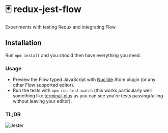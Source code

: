 # 🃏 redux-jest-flow
Experiments with testing Redux and integrating Flow

## Installation

Run `npm install` and you should then have everything you need.

### Usage

* Preview the Flow typed JavaScript with [Nuclide](https://nuclide.io/) Atom plugin (or any other Flow supported editor).
* Run the tests with `npm run test:watch` (this works particularly well something like [terminal-plus](https://atom.io/packages/terminal-plus) as you can see you're tests passing/failing without leaving your editor).

### TL;DR

![Jester](https://media.giphy.com/media/YVh0WITie2nyo/giphy.gif)
